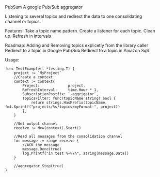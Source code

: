 PubSum A google Pub/Sub aggregator

Listening to several topics and redirect the data to one consolidating channel or topics.

Features:
Take a topic name pattern.
Create a listener for each topic.
Clean up.
Refresh in intervals

Roadmap:
Adding and Removing topics explicetly from the library caller
Redirect to a topic in Google Pub/Sub
Redirect to a topic in Amazon SqS

Usage:
```golang
func TestExample(t *testing.T) {
	project := `MyProject`
	//Create a context
	context := Context{
		Project:             project,
		RefreshInterval:     time.Hour * 1,
		SubscriptionPostfix: `-aggrigator`,
		TopicsFilter: func(topicName string) bool {
			return strings.HasPrefix(topicName, fmt.Sprintf("projects/%s/topics/myFormat-", project))
		},
	}

	//Get output channel
	receive := New(context).Start()

	//Read all messages from the consolidation channel
	for message := range receive {
		//ACK the message
		message.Done(true)
		log.Printf("in test %+v\n", string(message.Data))
	}

	//aggregator.Stop(true)
}
```